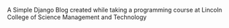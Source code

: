 A Simple Django Blog created while taking a programming
course at Lincoln College of Science Management and Technology